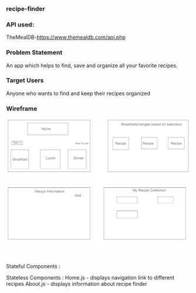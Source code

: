 ### recipe-finder
### API used:

TheMealDB-https://www.themealdb.com/api.php

### Problem Statement

An app which helps to find, save and organize all your favorite recipes. 

### Target Users

Anyone who wants to find and keep their recipes organized


### Wireframe
![wireframe](my_recipe_keeper/wireframe/RecipeKeeper.png)

Stateful Components :

Stateless Components : 
Home.js - displays navigation link to different recipes
About.js - displays information about recipe finder


